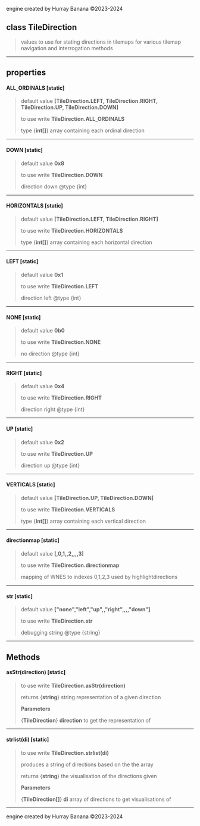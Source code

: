engine created by Hurray Banana &copy;2023-2024
## class TileDirection
>  values to use for stating directions in tilemaps for various tilemap navigation and interrogation methods
> 
> 

---

## properties
####  ALL_ORDINALS [static]
> default value **[TileDirection.LEFT, TileDirection.RIGHT, TileDirection.UP, TileDirection.DOWN]**
> 
> to use write **TileDirection.ALL_ORDINALS**
> 
> 
> type {**int[]**} array containing each ordinal direction
> 
> 

---

####  DOWN [static]
> default value **0x8**
> 
> to use write **TileDirection.DOWN**
> 
> direction down  @type {int}
> 
> 

---

####  HORIZONTALS [static]
> default value **[TileDirection.LEFT, TileDirection.RIGHT]**
> 
> to use write **TileDirection.HORIZONTALS**
> 
> 
> type {**int[]**} array containing each horizontal direction
> 
> 

---

####  LEFT [static]
> default value **0x1**
> 
> to use write **TileDirection.LEFT**
> 
> direction left @type {int}
> 
> 

---

####  NONE [static]
> default value **0b0**
> 
> to use write **TileDirection.NONE**
> 
> no direction  @type {int}
> 
> 

---

####  RIGHT [static]
> default value **0x4**
> 
> to use write **TileDirection.RIGHT**
> 
> direction right  @type {int}
> 
> 

---

####  UP [static]
> default value **0x2**
> 
> to use write **TileDirection.UP**
> 
> direction up  @type {int}
> 
> 

---

####  VERTICALS [static]
> default value **[TileDirection.UP, TileDirection.DOWN]**
> 
> to use write **TileDirection.VERTICALS**
> 
> 
> type {**int[]**} array containing each vertical direction
> 
> 

---

####  directionmap [static]
> default value **[,0,1,,2,,,,3]**
> 
> to use write **TileDirection.directionmap**
> 
> mapping of WNES to indexes 0,1,2,3 used by highlightdirections
> 
> 

---

####  str [static]
> default value **["none","left","up",,"right",,,,"down"]**
> 
> to use write **TileDirection.str**
> 
> debugging string @type {string}
> 
> 

---

## Methods
####  asStr(direction) [static]
> to use write **TileDirection.asStr(direction)**
> 
> 
> returns {**string**} string representation of a given direction
> 
> 
> **Parameters**
> 
> {**TileDirection**} **direction** to get the representation of
> 
> 

---

####  strlist(di) [static]
> to use write **TileDirection.strlist(di)**
> 
> produces a string of directions based on the the array
> 
> 
> returns {**string**} the visualisation of the directions given
> 
> 
> **Parameters**
> 
> {**TileDirection[]**} **di** array of directions to get visualisations of
> 
> 

---

engine created by Hurray Banana &copy;2023-2024
